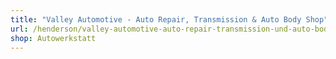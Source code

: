 ```yaml
---
title: "Valley Automotive - Auto Repair, Transmission & Auto Body Shop"
url: /henderson/valley-automotive-auto-repair-transmission-und-auto-body-shop/
shop: Autowerkstatt
---
```

